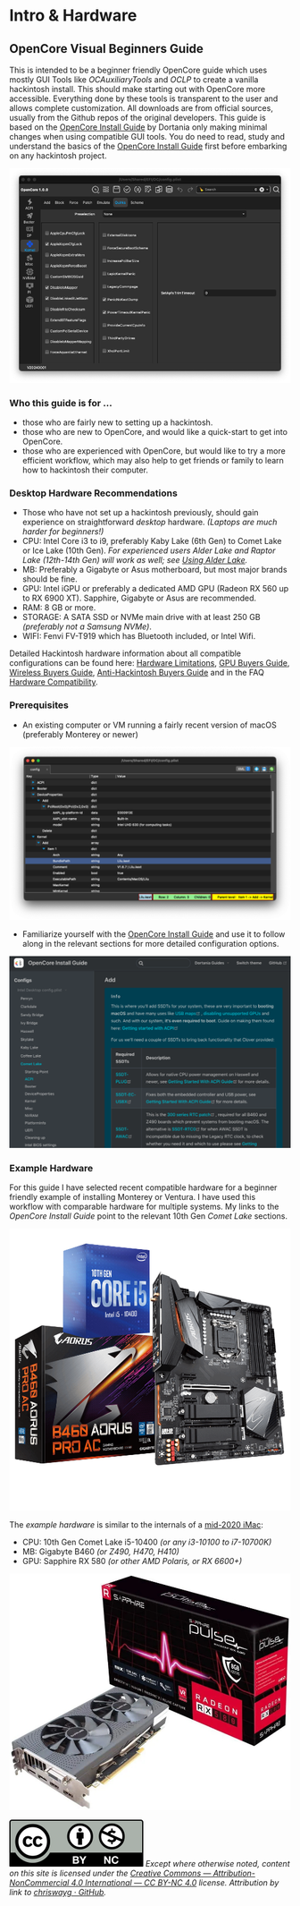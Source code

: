 # Intro & Hardware

## OpenCore Visual Beginners Guide

This is intended to be a beginner friendly OpenCore guide which uses mostly GUI Tools like _OCAuxiliaryTools_ and _OCLP_ to create a vanilla hackintosh install. This should make starting out with OpenCore more accessible. Everything done by these tools is transparent to the user and allows complete customization. All downloads are from official sources, usually from the Github repos of the original developers. This guide is based on the [OpenCore Install Guide](https://dortania.github.io/OpenCore-Install-Guide/) by Dortania only making minimal changes when using compatible GUI tools. You do need to read, study and understand the basics of the [OpenCore Install Guide](https://dortania.github.io/OpenCore-Install-Guide/) first before embarking on any hackintosh project.

![OCAuxiliaryTools](<.gitbook/assets/Screenshot 2024-06-01 at 9.26.22 PM.png>)

### Who this guide is for ...

* those who are fairly new to setting up a hackintosh.
* those who are new to OpenCore, and would like a quick-start to get into OpenCore.
* those who are experienced with OpenCore, but would like to try a more efficient workflow, which may also help to get friends or family to learn how to hackintosh their computer.

### Desktop Hardware Recommendations

* Those who have not set up a hackintosh previously, should gain experience on straightforward _desktop_ hardware. _(Laptops are much harder for beginners!)_
* CPU: Intel Core i3 to i9, preferably Kaby Lake (6th Gen) to Comet Lake or Ice Lake (10th Gen). _For experienced users Alder Lake and Raptor Lake (12th-14th Gen) will work as well; see_ [_Using Alder Lake_](https://chriswayg.gitbook.io/opencore-visual-beginners-guide/using-alder-lake)_._
* MB: Preferably a Gigabyte or Asus motherboard, but most major brands should be fine.
* GPU: Intel iGPU or preferably a dedicated AMD GPU (Radeon RX 560 up to RX 6900 XT). Sapphire, Gigabyte or Asus are recommended.
* RAM: 8 GB or more.
* STORAGE: A SATA SSD or NVMe main drive with at least 250 GB _(preferably not a Samsung NVMe)_.
* WIFI: Fenvi FV-T919 which has Bluetooth included, or Intel Wifi.

Detailed Hackintosh hardware information about all compatible configurations can be found here: [Hardware Limitations](https://dortania.github.io/OpenCore-Install-Guide/macos-limits.html#hardware-limitations), [GPU Buyers Guide](https://dortania.github.io/GPU-Buyers-Guide/), [Wireless Buyers Guide](https://dortania.github.io/Wireless-Buyers-Guide/), [Anti-Hackintosh Buyers Guide](https://dortania.github.io/Anti-Hackintosh-Buyers-Guide/) and in the FAQ [Hardware Compatibility](https://www.reddit.com/r/hackintosh/wiki/faq#wiki\_ok.21\_i\_fulfill\_some\_points.2C\_what\_now.3F).

### Prerequisites

* An existing computer or VM running a fairly recent version of macOS (preferably Monterey or newer)

![Showing a sample Config.plist in a plist editor.](<.gitbook/assets/Screenshot 2024-06-01 at 9.53.02 PM.png>)

* Familiarize yourself with the [OpenCore Install Guide](https://dortania.github.io/OpenCore-Install-Guide/) and use it to follow along in the relevant sections for more detailed configuration options.

![Following the OpenCore Install Guide is essential](images/intro-opencore-install-guide.png)

### Example Hardware

For this guide I have selected recent compatible hardware for a beginner friendly example of installing Monterey or Ventura. I have used this workflow with comparable hardware for multiple systems. My links to the _OpenCore Install Guide_ point to the relevant 10th Gen _Comet Lake_ sections.

![](images/intro-hardware.png)

The _example hardware_ is similar to the internals of a [mid-2020 iMac](https://everymac.com/systems/apple/imac/specs/imac-core-i7-3.8-8-core-27-inch-retina-5k-2020-20-2-specs.html):

* CPU: 10th Gen Comet Lake i5-10400 _(or any i3-10100 to i7-10700K)_
* MB: Gigabyte B460 _(or Z490, H470, H410)_
* GPU: Sapphire RX 580 _(or other AMD Polaris, or RX 6600+)_

![Sapphire Pulse Radeon RX 580](.gitbook/assets/GPU.jpeg)

![](<images/by-nc-license (2).svg>) _Except where otherwise noted, content on this site is licensed under the_ [_Creative Commons — Attribution-NonCommercial 4.0 International — CC BY-NC 4.0_](https://creativecommons.org/licenses/by-nc/4.0/) _license. Attribution by link to_ [_chriswayg · GitHub_](https://github.com/chriswayg)_._
